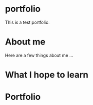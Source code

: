 # portfolio

This is a test portfolio.

# About me 
Here are a few things about me ...

# What I hope to learn

# Portfolio



